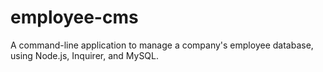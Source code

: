 # employee-cms
A command-line application to manage a company's employee database, using Node.js, Inquirer, and MySQL.
